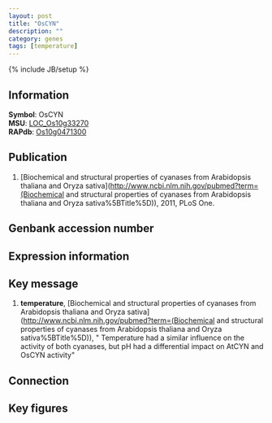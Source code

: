 ```yaml
---
layout: post
title: "OsCYN"
description: ""
category: genes
tags: [temperature]
---
```

{% include JB/setup %}

## Information
__Symbol__: OsCYN  
__MSU__: [LOC_Os10g33270](http://rice.plantbiology.msu.edu/cgi-bin/ORF_infopage.cgi?orf=LOC_Os10g33270)  
__RAPdb__: [Os10g0471300](http://rapdb.dna.affrc.go.jp/viewer/gbrowse_details/irgsp1?name=Os10g0471300)  

## Publication
1. [Biochemical and structural properties of cyanases from Arabidopsis thaliana and Oryza sativa](http://www.ncbi.nlm.nih.gov/pubmed?term=(Biochemical and structural properties of cyanases from Arabidopsis thaliana and Oryza sativa%5BTitle%5D)), 2011, PLoS One.

## Genbank accession number

## Expression information

## Key message
1. __temperature__, [Biochemical and structural properties of cyanases from Arabidopsis thaliana and Oryza sativa](http://www.ncbi.nlm.nih.gov/pubmed?term=(Biochemical and structural properties of cyanases from Arabidopsis thaliana and Oryza sativa%5BTitle%5D)), " Temperature had a similar influence on the activity of both cyanases, but pH had a differential impact on AtCYN and OsCYN activity"

## Connection

## Key figures



